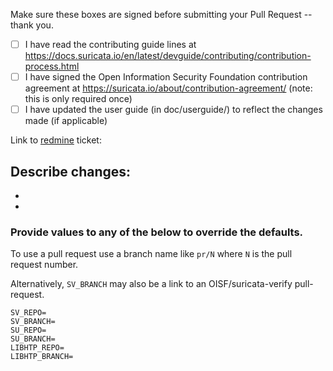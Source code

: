 Make sure these boxes are signed before submitting your Pull Request -- thank you.

- [ ] I have read the contributing guide lines at
   https://docs.suricata.io/en/latest/devguide/contributing/contribution-process.html
- [ ] I have signed the Open Information Security Foundation contribution agreement at
   https://suricata.io/about/contribution-agreement/ (note: this is only required once)
- [ ] I have updated the user guide (in doc/userguide/) to reflect the changes made (if applicable)

Link to [redmine](https://redmine.openinfosecfoundation.org/projects/suricata/issues) ticket:

Describe changes:
-
-
-

### Provide values to any of the below to override the defaults.

To use a pull request use a branch name like `pr/N` where `N` is the
pull request number.

Alternatively, `SV_BRANCH` may also be a link to an
OISF/suricata-verify pull-request.

```
SV_REPO=
SV_BRANCH=
SU_REPO=
SU_BRANCH=
LIBHTP_REPO=
LIBHTP_BRANCH=
```
